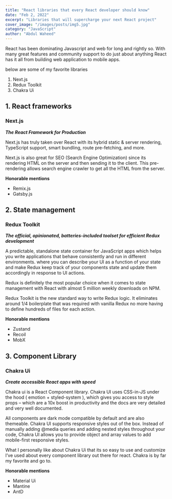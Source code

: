 ```yaml
---
title: "React libraries that every React developer should know"
date: "Feb 2, 2022"
excerpt: "Libraries that will supercharge your next React project"
cover_image: "/images/posts/img5.jpg"
category: "JavaScript"
author: "Abdul Waheed"
---
```


React has been dominating Javascript and web for long and rightly so.
With many great features and community support to do just about anything React has it all from building web application to mobile apps.

below are some of my favorite libraries

1. Next.js
2. Redux Toolkit
3. Chakra Ui


## 1. React frameworks

### Next.js

**_The React Framework
for Production_**

Next.js has truly taken over React with its hybrid static & server rendering, TypeScript support, smart bundling, route pre-fetching, and more.

Next.js is also great for SEO (Search Engine Optimization) since its rendering HTML on the server and then sending it to the client. This pre-rendering allows search engine crawler to get all the HTML from the server.

**Honorable mentions**

- Remix.js
- Gatsby.js


## 2. State management

### Redux Toolkit

**_The official, opinionated, batteries-included toolset for efficient Redux development_**

A predictable, standalone state container for JavaScript apps which helps you write applications that behave consistently and run in different environments. where you can describe your UI as a function of your state and make Redux keep track of your components state and update them accordingly in response to UI actions.

Redux is definitely the most popular choice when it comes to state management with React with almost 5 million weekly downloads on NPM.

Redux Toolkit is the new standard way to write Redux logic. It eliminates around 1/4 boilerplate that was required with vanilla Redux no more having to define hundreds of files for each action.

**Honorable mentions**

- Zustand
- Recoil
- MobX

## 3. Component Library

### Chakra Ui

**_Create accessible React apps with speed_**

Chakra ui is a React Component library.  Chakra UI uses CSS-in-JS under the hood ( emotion + styled-system ), which gives you access to style props – which are a 10x boost in productivity and the docs are very detailed and very well documented. 

All components are dark mode compatible by default and are also themeable. Chakra UI supports responsive styles out of the box. Instead of manually adding @media queries and adding nested styles throughout your code, Chakra UI allows you to provide object and array values to add mobile-first responsive styles.

 What I personally like about Chakra Ui that its so easy to use and customize I’ve used about every component library out there for react. Chakra is by far my favorite and go to.

**Honorable mentions**

- Material Ui
- Mantine
- AntD





